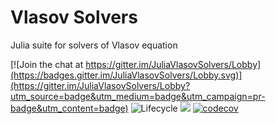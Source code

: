 # Vlasov Solvers

Julia suite for solvers of Vlasov equation

[![Join the chat at https://gitter.im/JuliaVlasovSolvers/Lobby](https://badges.gitter.im/JuliaVlasovSolvers/Lobby.svg)](https://gitter.im/JuliaVlasovSolvers/Lobby?utm_source=badge&utm_medium=badge&utm_campaign=pr-badge&utm_content=badge)
![Lifecycle](https://img.shields.io/badge/lifecycle-experimental-orange.svg)
[![](https://img.shields.io/badge/docs-latest-blue.svg)](https://juliavlasov.github.io/VlasovSolvers.jl/dev)
[![codecov](https://codecov.io/gh/JuliaVlasov/VlasovSolvers.jl/branch/master/graph/badge.svg)](https://codecov.io/gh/JuliaVlasov/VlasovSolvers.jl)
